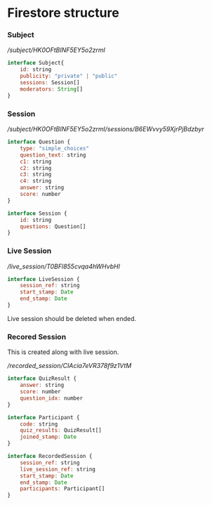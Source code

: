 # Firestore structure

### Subject
*/subject/HK0OFtBINF5EY5o2zrml*
```js
interface Subject{
    id: string    
    publicity: "private" | "public"
    sessions: Session[]
    moderators: String[]
}
```
### Session
*/subject/HK0OFtBINF5EY5o2zrml/sessions/B6EWvvy59XjrPjBdzbyr*
```js
interface Question {
    type: "simple_choices"
    question_text: string
    c1: string
    c2: string
    c3: string
    c4: string
    answer: string
    score: number
}

interface Session {
    id: string
    questions: Question[]
}
```

### Live Session
*/live_session/T0BFl855cvqa4hWHvbHl*
```js
interface LiveSession {
    session_ref: string
    start_stamp: Date
    end_stamp: Date
}
```
Live session should be deleted when ended.

### Recored Session
This is created along with live session.

*/recorded_session/CIAcia7eVR378f9z1VtM*
```js
interface QuizResult {
    answer: string
    score: number
    question_idx: number
}

interface Participant {
    code: string
    quiz_results: QuizResult[]
    joined_stamp: Date
}

interface RecordedSession {
    session_ref: string
    live_session_ref: string
    start_stamp: Date
    end_stamp: Date
    participants: Participant[]
}
```


